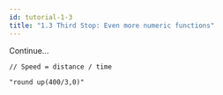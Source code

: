 ```yaml
---
id: tutorial-1-3
title: "1.3 Third Stop: Even more numeric functions"
---
```


Continue...

```
// Speed = distance / time

"round up(400/3,0)"
```
